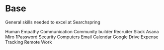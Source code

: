 # Base

General skills needed to excel at Searchspring

<skills>
Human
Empathy 
Communication
Community builder
Recruiter
Slack 
Asana
Miro
1Password
Security
Computers
Email
Calendar
Google Drive
Expense Tracking
Remote Work
</skills>


